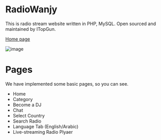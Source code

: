 # RadioWanjy
This is radio stream website written in PHP, MySQL. Open sourced and maintained by ITopGun.

[Home page](http://radiowanjy.com/)

![image](https://user-images.githubusercontent.com/75969744/184570386-f876bc76-7cd3-46cb-8214-fcaa7cd9dad2.png)

# Pages

We have implemented some basic pages, so you can see.

- Home
- Category
- Become a DJ
- Chat
- Select Country
- Search Radio
- Language Tab (English/Arabic)
- Live-streaming Radio Plyaer
